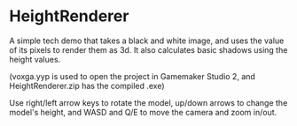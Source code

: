 # HeightRenderer
 
A simple tech demo that takes a black and white image, and uses the value of its pixels to render them as 3d. It also calculates basic shadows using the height values.

(voxga.yyp is used to open the project in Gamemaker Studio 2, and HeightRenderer.zip has the compiled .exe)

Use right/left arrow keys to rotate the model, up/down arrows to change the model's height, and WASD and Q/E to move the camera and zoom in/out.
